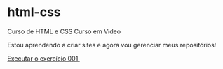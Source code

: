# html-css
 Curso de HTML e CSS Curso em Video

Estou aprendendo a criar sites e agora vou gerenciar meus repositórios!

<a href="https://matheusaguero.github.io/html-css/mod01-ex/ex001/index.html">Executar o exercício 001.</a>